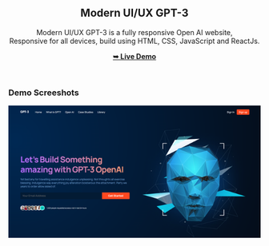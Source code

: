 
<div align="center">
  

  <h2 align="center">Modern UI/UX GPT-3</h2>

Modern UI/UX GPT-3 is a fully responsive Open AI website, <br />Responsive for all devices, build using HTML, CSS, JavaScript and ReactJs.

  <a href="https://modern-gpt3-ui-ux.netlify.app/"><strong>➥ Live Demo</strong></a>

</div>

<br />

### Demo Screeshots

![Desktop Demo](Images/oole.png)
